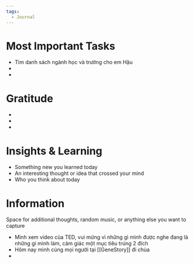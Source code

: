 ```yaml
---
tags:
  - Journal
---
```

# Most Important Tasks

- Tìm danh sách ngành học và trường cho em Hậu
- 
- 

# Gratitude

- 
- 
- 

# Insights & Learning

- Something new you learned today
- An interesting thought or idea that crossed your mind
- Who you think about today

# Information

Space for additional thoughts, random music, or anything else you want to capture

- Mình xem video của TED, vui mừng vì những gì mình được nghe đang là những gì mình làm, cảm giác một mục tiêu trúng 2 đích
- Hôm nay mình cùng mọi người tại  [[GeneStory]]  đi chùa
- 